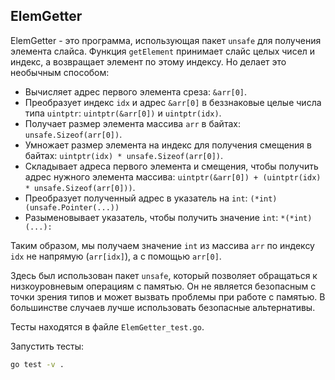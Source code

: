 

## ElemGetter

ElemGetter - это программа, использующая пакет `unsafe` для получения элемента слайса. Функция `getElement` принимает слайс целых чисел и индекс, а возвращает элемент по этому индексу. Но делает это необычным способом: 
 - Вычисляет адрес первого элемента среза: `&arr[0]`.
 - Преобразует индекс `idx` и адрес `&arr[0]` в беззнаковые целые числа типа `uintptr`: `uintptr(&arr[0])` и `uintptr(idx)`.
 - Получает размер элемента массива `arr` в байтах: `unsafe.Sizeof(arr[0])`.
 - Умножает размер элемента на индекс для получения смещения в байтах: `uintptr(idx) * unsafe.Sizeof(arr[0])`.
 - Складывает адреса первого элемента и смещения, чтобы получить адрес нужного элемента массива: `uintptr(&arr[0]) + (uintptr(idx) * unsafe.Sizeof(arr[0]))`.
 - Преобразует полученный адрес в указатель на `int`: `(*int)(unsafe.Pointer(...))`
 - Разыменовывает указатель, чтобы получить значение `int`: `*(*int)(...): `

Таким образом, мы получаем значение `int` из массива `arr` по индексу `idx` не напрямую (`arr[idx]`), а с помощью `arr[0]`.

Здесь был использован пакет `unsafe`, который позволяет обращаться к низкоуровневым операциям с памятью. Он не является безопасным с точки зрения типов и может вызвать проблемы при работе с памятью. В большинстве случаев лучше использовать безопасные альтернативы.

Тесты находятся в файле `ElemGetter_test.go`.

Запустить тесты:
```bash
go test -v .
```
